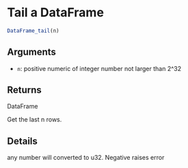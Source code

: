 # Tail a DataFrame

```r
DataFrame_tail(n)
```

## Arguments

- `n`: positive numeric of integer number not larger than 2^32

## Returns

DataFrame

Get the last n rows.

## Details

any number will converted to u32. Negative raises error